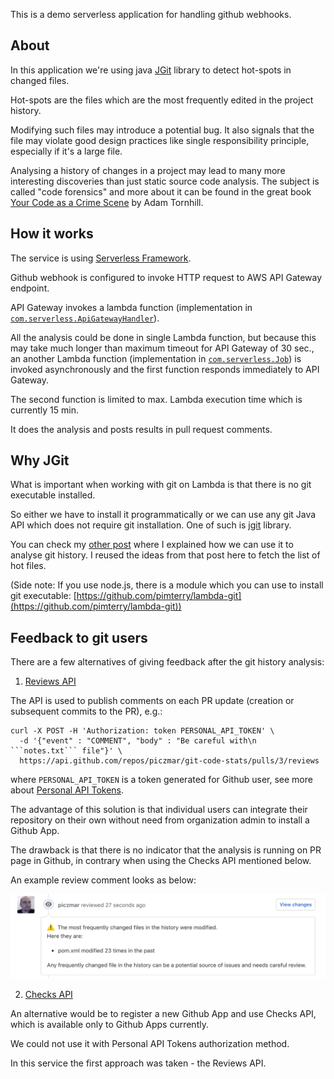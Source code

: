This is a demo serverless application for handling github webhooks.

## About

In this application we're using java [JGit](https://www.eclipse.org/jgit/) library to detect hot-spots in changed files.

Hot-spots are the files which are the most frequently edited in the project history.

Modifying such files may introduce a potential bug. It also signals that the file may violate good design practices like
single responsibility principle, especially if it's a large file.

Analysing a history of changes in a project may lead to many more interesting discoveries than just static source code analysis.
The subject is called "code forensics" and more about it can be found in the great book [Your Code as a Crime Scene](https://pragprog.com/book/atcrime/your-code-as-a-crime-scene) by Adam Tornhill. 


## How it works

The service is using [Serverless Framework](https://serverless.com).

Github webhook is configured to invoke HTTP request to AWS API Gateway endpoint.

API Gateway invokes a lambda function (implementation in [`com.serverless.ApiGatewayHandler`](src/main/java/com/serverless/ApiGatewayHandler.java)).

All the analysis could be done in single Lambda function, but because this may take much longer than maximum timeout for API Gateway of 30 sec., 
an another Lambda function  (implementation in [`com.serverless.Job`](src/main/java/com/serverless/Job.java)) is invoked asynchronously and the first function responds immediately to API Gateway.

The second function is limited to max. Lambda execution time which is currently 15 min.

It does the analysis and posts results in pull request comments.

## Why JGit

What is important when working with git on Lambda is that there is no git executable installed. 

So either we have to install it programmatically or we can use any git Java API which does not require git installation.
One of such is [jgit](https://www.eclipse.org/jgit/) library.

You can check my [other post](https://dev.to/piczmar_0/learn-about-your-project-from-git-history-583n) where I explained how we can use it to analyse git history.
I reused the ideas from that post here to fetch the list of hot files.

(Side note: If you use node.js, there is a module which you can use to install git executable: [https://github.com/pimterry/lambda-git](https://github.com/pimterry/lambda-git))


## Feedback to git users

There are a few alternatives of giving feedback after the git history analysis:

1. [Reviews API](https://developer.github.com/v3/pulls/reviews/) 

The API is used to publish comments on each PR update (creation or subsequent commits to the PR), e.g.:

```
curl -X POST -H 'Authorization: token PERSONAL_API_TOKEN' \
  -d '{"event" : "COMMENT", "body" : "Be careful with\n ```notes.txt``` file"}' \
  https://api.github.com/repos/piczmar/git-code-stats/pulls/3/reviews
```


where `PERSONAL_API_TOKEN` is a token generated for Github user, see more about [Personal API Tokens](https://blog.github.com/2013-05-16-personal-api-tokens/).

The advantage of this solution is that individual users can integrate their repository on their own without need from organization
admin to install a Github App.

The drawback is that there is no indicator that the analysis is running on PR page in Github, in contrary when using
 the Checks API mentioned below.
 
An example review comment looks as below: 

![Example review comment](example_review.png)

2. [Checks API](https://developer.github.com/v3/checks/runs/#create-a-check-run)

An alternative would be to register a new Github App and use Checks API, which is available only to Github Apps currently.

We could not use it with Personal API Tokens authorization method.

In this service the first approach was taken - the Reviews API.

